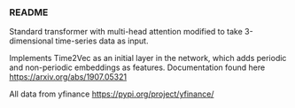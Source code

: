 ### README

Standard transformer with multi-head attention modified to take 3-dimensional time-series data as input.

Implements Time2Vec as an initial layer in the network, which adds periodic and non-periodic embeddings as features. Documentation found here https://arxiv.org/abs/1907.05321

All data from yfinance 
https://pypi.org/project/yfinance/
